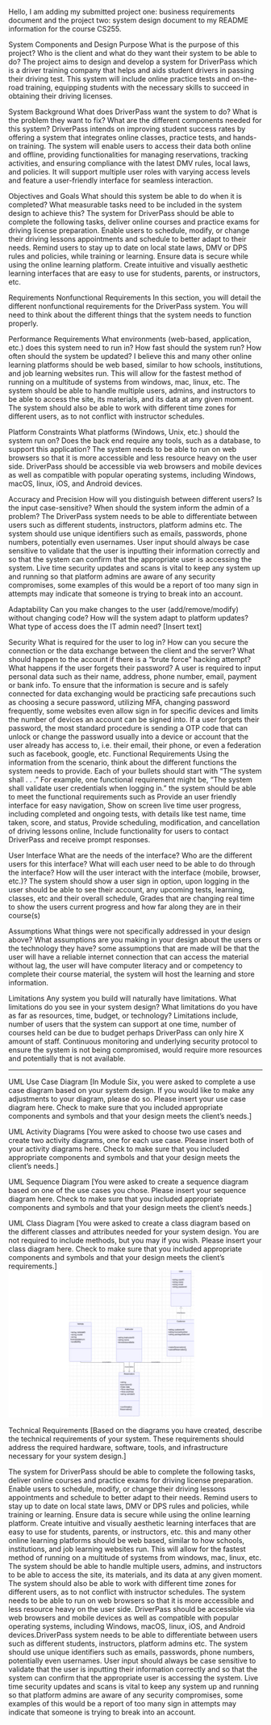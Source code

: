 Hello, I am adding my submitted project one: business requirements document and the project two: system design document to my README information for the course CS255.

System Components and Design
Purpose
What is the purpose of this project? Who is the client and what do they want their system to be able to do?
The project aims to design and develop a system for DriverPass which is a driver training company that helps and aids student drivers in passing their driving test. This system will include online practice tests and on-the-road training, equipping students with the necessary skills to succeed in obtaining their driving licenses.

System Background
What does DriverPass want the system to do? What is the problem they want to fix? What are the different components needed for this system?
DriverPass intends on improving student success rates by offering a system that integrates online classes, practice tests, and hands-on training. The system will enable users to access their data both online and offline, providing functionalities for managing reservations, tracking activities, and ensuring compliance with the latest DMV rules, local laws, and policies. It will support multiple user roles with varying access levels and feature a user-friendly interface for seamless interaction.

Objectives and Goals
What should this system be able to do when it is completed? What measurable tasks need to be included in the system design to achieve this?
The system for DriverPass should be able to complete the following tasks, deliver online courses and practice exams for driving license preparation. Enable users to schedule, modify, or change their driving lessons appointments and schedule to better adapt to their needs. Remind users to stay up to date on local state laws, DMV or DPS rules and policies, while training or learning. Ensure data is secure while using the online learning platform. Create intuitive and visually aesthetic learning interfaces that are easy to use for students, parents, or instructors, etc. 

Requirements
Nonfunctional Requirements
In this section, you will detail the different nonfunctional requirements for the DriverPass system. You will need to think about the different things that the system needs to function properly.

Performance Requirements
What environments (web-based, application, etc.) does this system need to run in? How fast should the system run? How often should the system be updated?
I believe this and many other online learning platforms should be web based, similar to how schools, institutions, and job learning websites run. This will allow for the fastest method of running on a multitude of systems from windows, mac, linux, etc. The system should be able to handle multiple users, admins, and instructors to be able to access the site, its materials, and its data at any given moment. The system should also be able to work with different time zones for different users, as to not conflict with instructor schedules. 

Platform Constraints
What platforms (Windows, Unix, etc.) should the system run on? Does the back end require any tools, such as a database, to support this application?
The system needs to be able to run on web browsers so that it is more accessible and less resource heavy on the user side. DriverPass should be accessible via web browsers and mobile devices as well as compatible with popular operating systems, including Windows, macOS, linux, iOS, and Android devices.


Accuracy and Precision
How will you distinguish between different users? Is the input case-sensitive? When should the system inform the admin of a problem?
The DriverPass system needs to be able to differentiate between users such as different students, instructors, platform admins etc. The system should use unique identifiers such as emails, passwords, phone numbers, potentially even usernames. User input should always be case sensitive to validate that the user is inputting their information correctly and so that the system can confirm that the appropriate user is accessing the system. Live time security updates and scans is vital to keep any system up and running so that platform admins are aware of any security compromises, some examples of this would be a report of too many sign in attempts may indicate that someone is trying to break into an account.

Adaptability 
Can you make changes to the user (add/remove/modify) without changing code? How will the system adapt to platform updates? What type of access does the IT admin need? 
[Insert text]

Security
What is required for the user to log in? How can you secure the connection or the data exchange between the client and the server? What should happen to the account if there is a “brute force” hacking attempt? What happens if the user forgets their password? 
A user is required to input personal data such as their name, address, phone number, email, payment or bank info. To ensure that the information is secure and is safely connected for data exchanging would be practicing safe precautions such as choosing a secure password, utilizing MFA, changing password frequently, some websites even allow sign in for specific devices and limits the number of devices an account can be signed into. If a user forgets their password, the most standard procedure is sending a OTP code that can unlock or change the password usually into a device or account that the user already has access to, i.e. their email, their phone, or even a federation such as facebook, google, etc.
Functional Requirements
Using the information from the scenario, think about the different functions the system needs to provide. Each of your bullets should start with “The system shall . . .” For example, one functional requirement might be, “The system shall validate user credentials when logging in.”
the system should be able to meet the functional requirements such as 
Provide an user friendly interface for easy navigation, Show on screen live time user progress, including completed and ongoing tests, with details like test name, time taken, score, and status, Provide scheduling, modification, and cancellation of driving lessons online, Include functionality for users to contact DriverPass and receive prompt responses.


User Interface
What are the needs of the interface? Who are the different users for this interface? What will each user need to be able to do through the interface? How will the user interact with the interface (mobile, browser, etc.)? 
The system should show a user sign in option, upon logging in the user should be able to see their account, any upcoming tests, learning, classes, etc and their overall schedule, Grades that are changing real time to show the users current progress and how far along they are in their course(s)

Assumptions
What things were not specifically addressed in your design above? What assumptions are you making in your design about the users or the technology they have? 
some assumptions that are made will be that the user will have a reliable internet connection that can access the material without lag, the user will have computer literacy and or competency to complete their course material, the system will host the learning and store information. 

Limitations
Any system you build will naturally have limitations. What limitations do you see in your system design? What limitations do you have as far as resources, time, budget, or technology?
Limitations include, number of users that the system can support at one time, number of courses held can be due to budget perhaps DriverPass can only hire X amount of staff. Continuous monitoring and underlying security protocol to ensure the system is not being compromised, would require more resources and potentially that is not available. 


***********************************************************************************************************
UML Use Case Diagram
[In Module Six, you were asked to complete a use case diagram based on your system design. If you would like to make any adjustments to your diagram, please do so. Please insert your use case diagram here. Check to make sure that you included appropriate components and symbols and that your design meets the client’s needs.]

UML Activity Diagrams
[You were asked to choose two use cases and create two activity diagrams, one for each use case. Please insert both of your activity diagrams here. Check to make sure that you included appropriate components and symbols and that your design meets the client’s needs.]



UML Sequence Diagram
[You were asked to create a sequence diagram based on one of the use cases you chose. Please insert your sequence diagram here. Check to make sure that you included appropriate components and symbols and that your design meets the client’s needs.]


UML Class Diagram
[You were asked to create a class diagram based on the different classes and attributes needed for your system design. You are not required to include methods, but you may if you wish. Please insert your class diagram here. Check to make sure that you included appropriate components and symbols and that your design meets the client’s requirements.]
![alt text](https://github.com/WitherSlayer597/portfolio/blob/[branch]/diagram.jpg?raw=true)

Technical Requirements
[Based on the diagrams you have created, describe the technical requirements of your system. These requirements should address the required hardware, software, tools, and infrastructure necessary for your system design.]



The system for DriverPass should be able to complete the following tasks, deliver online courses and practice exams for driving license preparation. Enable users to schedule, modify, or change their driving lessons appointments and schedule to better adapt to their needs. Remind users to stay up to date on local state laws, DMV or DPS rules and policies, while training or learning. Ensure data is secure while using the online learning platform. Create intuitive and visually aesthetic learning interfaces that are easy to use for students, parents, or instructors, etc. this and many other online learning platforms should be web based, similar to how schools, institutions, and job learning websites run. This will allow for the fastest method of running on a multitude of systems from windows, mac, linux, etc. The system should be able to handle multiple users, admins, and instructors to be able to access the site, its materials, and its data at any given moment. The system should also be able to work with different time zones for different users, as to not conflict with instructor schedules. The system needs to be able to run on web browsers so that it is more accessible and less resource heavy on the user side. DriverPass should be accessible via web browsers and mobile devices as well as compatible with popular operating systems, including Windows, macOS, linux, iOS, and Android devices.DriverPass system needs to be able to differentiate between users such as different students, instructors, platform admins etc. The system should use unique identifiers such as emails, passwords, phone numbers, potentially even usernames. User input should always be case sensitive to validate that the user is inputting their information correctly and so that the system can confirm that the appropriate user is accessing the system. Live time security updates and scans is vital to keep any system up and running so that platform admins are aware of any security compromises, some examples of this would be a report of too many sign in attempts may indicate that someone is trying to break into an account.
